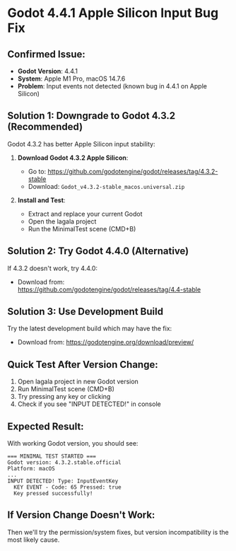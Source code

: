 # Godot 4.4.1 Apple Silicon Input Bug Fix

## Confirmed Issue:
- **Godot Version**: 4.4.1
- **System**: Apple M1 Pro, macOS 14.7.6
- **Problem**: Input events not detected (known bug in 4.4.1 on Apple Silicon)

## Solution 1: Downgrade to Godot 4.3.2 (Recommended)
Godot 4.3.2 has better Apple Silicon input stability:

1. **Download Godot 4.3.2 Apple Silicon**:
   - Go to: https://github.com/godotengine/godot/releases/tag/4.3.2-stable
   - Download: `Godot_v4.3.2-stable_macos.universal.zip`

2. **Install and Test**:
   - Extract and replace your current Godot
   - Open the lagala project
   - Run the MinimalTest scene (CMD+B)

## Solution 2: Try Godot 4.4.0 (Alternative)
If 4.3.2 doesn't work, try 4.4.0:
- Download from: https://github.com/godotengine/godot/releases/tag/4.4-stable

## Solution 3: Use Development Build
Try the latest development build which may have the fix:
- Download from: https://godotengine.org/download/preview/

## Quick Test After Version Change:
1. Open lagala project in new Godot version
2. Run MinimalTest scene (CMD+B)  
3. Try pressing any key or clicking
4. Check if you see "INPUT DETECTED!" in console

## Expected Result:
With working Godot version, you should see:
```
=== MINIMAL TEST STARTED ===
Godot version: 4.3.2.stable.official
Platform: macOS
...
INPUT DETECTED! Type: InputEventKey
  KEY EVENT - Code: 65 Pressed: true
  Key pressed successfully!
```

## If Version Change Doesn't Work:
Then we'll try the permission/system fixes, but version incompatibility is the most likely cause.
